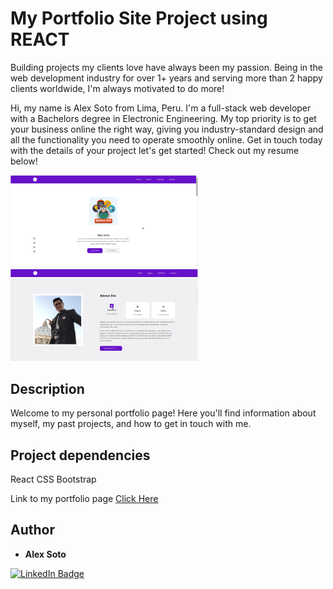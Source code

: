 # My Portfolio Site Project using REACT

Building projects my clients love have always been my passion. Being in the web development industry for over 1+ years and serving more than 2 happy clients worldwide, I'm always motivated to do more!

Hi, my name is Alex Soto from Lima, Peru. I'm a full-stack web developer with a Bachelors degree in Electronic Engineering. My top priority is to get your business online the right way, giving you industry-standard design and all the functionality you need to operate smoothly online. Get in touch today with the details of your project let's get started! Check out my resume below!

<p>
<img width="300" alt="image" src="https://github.com/lexivn/My-React-Portfolio/blob/main/src/assets/img/header.png">
<img width="300" alt="image" src="https://github.com/lexivn/My-React-Portfolio/blob/main/src/assets/img/about_me.png">
</p>

## Description

Welcome to my personal portfolio page! Here you'll find information about myself, my past projects, and how to get in touch with me.

## Project dependencies

React
CSS
Bootstrap

Link to my portfolio page
<a href="https://webreact-portfolio.netlify.app/">Click Here</a>

## Author

- **Alex Soto**
<div id="badges">
  <a href="https://www.linkedin.com/in/alexisedson/">
    <img src="https://img.shields.io/badge/LinkedIn-blue?style=for-the-badge&logo=linkedin&logoColor=white" alt="LinkedIn Badge"/>
  </a>
</div>
